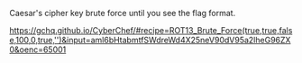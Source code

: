 Caesar's cipher key brute force until you see the flag format.

https://gchq.github.io/CyberChef/#recipe=ROT13_Brute_Force(true,true,false,100,0,true,'')&input=aml6bHtabmtfSWdreWd4X25neV90dV95a2lheG96ZX0&oenc=65001
